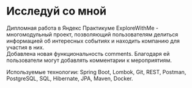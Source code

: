 # Исследуй со мной
Дипломная работа в Яндекс Практикуме
ExploreWithMe - многомодульный проект,  позволяющий  пользователям делиться информацией об интересных событиях и находить компанию для участия в них.  
Добавлена новая функциональность comments. Благодаря ей пользователи могут добавлять комментарии к мероприятиям. 

Используемые технологии: Spring Boot,  Lombok, Git, REST, Postman, PostgreSQL, SQL,  Hibernate, JPA, Maven, Docker.



